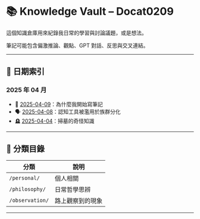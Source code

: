 # 📚 Knowledge Vault – Docat0209

這個知識倉庫用來紀錄我日常的學習與討論議題，或是想法。

筆記可能包含偏激推論、觀點、GPT 對話、反思與交叉連結。  

---

## 📅 日期索引

### 2025 年 04 月

- 📝 [2025-04-09](personal/2025-04-09-why-i-write-notes.md)：為什麼我開始寫筆記
- 🗣️ [2025-04-08](philosophy/2025-04-08-misuse-of-cognitive-tools.md)：認知工具被濫用於族群分化
- 🪦 [2025-04-04](observation/2025-04-04-gravestone-positioning.md)：掃墓的奇怪知識

---

## 📁 分類目錄

| 分類 | 說明 |
|----------|------|
| `/personal/` | 個人相關 |
| `/philosophy/` | 日常哲學思辨 |
| `/observation/` | 路上觀察到的現象 |

---